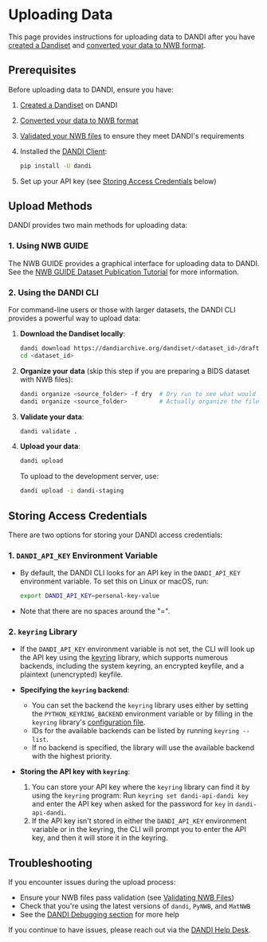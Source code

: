 # Uploading Data

This page provides instructions for uploading data to DANDI after you have [created a Dandiset](./creating-dandiset.md) and [converted your data to NWB format](./converting-data/index.md).

## Prerequisites

Before uploading data to DANDI, ensure you have:

1. [Created a Dandiset](./creating-dandiset.md) on DANDI
2. [Converted your data to NWB format](./converting-data/index.md)
3. [Validated your NWB files](./validating-files.md) to ensure they meet DANDI's requirements
4. Installed the [DANDI Client](https://pypi.org/project/dandi/):
   ```bash
   pip install -U dandi
   ```

5. Set up your API key (see [Storing Access Credentials](#storing-access-credentials) below)

## Upload Methods

DANDI provides two main methods for uploading data:

### 1. Using NWB GUIDE

The NWB GUIDE provides a graphical interface for uploading data to DANDI. See the [NWB GUIDE Dataset Publication Tutorial](https://nwb-guide.readthedocs.io/en/latest/tutorials/dataset_publication.html) for more information.

### 2. Using the DANDI CLI

For command-line users or those with larger datasets, the DANDI CLI provides a powerful way to upload data:

1. **Download the Dandiset locally**:

   ```bash
   dandi download https://dandiarchive.org/dandiset/<dataset_id>/draft
   cd <dataset_id>
   ```

2. **Organize your data** (skip this step if you are preparing a BIDS dataset with NWB files):

   ```bash
   dandi organize <source_folder> -f dry  # Dry run to see what would happen
   dandi organize <source_folder>         # Actually organize the files
   ```

3. **Validate your data**:

   ```bash
   dandi validate .
   ```

4. **Upload your data**:

   ```bash
   dandi upload
   ```

   To upload to the development server, use:

   ```bash
   dandi upload -i dandi-staging
   ```

## Storing Access Credentials

There are two options for storing your DANDI access credentials:

### 1. `DANDI_API_KEY` Environment Variable

- By default, the DANDI CLI looks for an API key in the `DANDI_API_KEY` environment variable. To set this on Linux or macOS, run:

  ```bash
  export DANDI_API_KEY=personal-key-value
  ```

- Note that there are no spaces around the "=".

### 2. `keyring` Library

- If the `DANDI_API_KEY` environment variable is not set, the CLI will look up the API key using the [keyring](https://github.com/jaraco/keyring) library, which supports numerous backends, including the system keyring, an encrypted keyfile, and a plaintext (unencrypted) keyfile.

- **Specifying the `keyring` backend**:
  - You can set the backend the `keyring` library uses either by setting the `PYTHON_KEYRING_BACKEND` environment variable or by filling in the `keyring` library's [configuration file](https://github.com/jaraco/keyring#configuring).
  - IDs for the available backends can be listed by running `keyring --list`.
  - If no backend is specified, the library will use the available backend with the highest priority.

- **Storing the API key with `keyring`**:
  1. You can store your API key where the `keyring` library can find it by using the `keyring` program: Run `keyring set dandi-api-dandi key` and enter the API key when asked for the password for `key` in `dandi-api-dandi`.
  2. If the API key isn't stored in either the `DANDI_API_KEY` environment variable or in the keyring, the CLI will prompt you to enter the API key, and then it will store it in the keyring.

## Troubleshooting

If you encounter issues during the upload process:

- Ensure your NWB files pass validation (see [Validating NWB Files](./validating-files.md))
- Check that you're using the latest versions of `dandi`, `PyNWB`, and `MatNWB`
- See the [DANDI Debugging section](https://dandi.readthedocs.io/en/latest/debugging.html) for more help

If you continue to have issues, please reach out via the [DANDI Help Desk](https://github.com/dandi/helpdesk/discussions).
